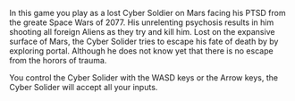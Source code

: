 In this game you play as a lost Cyber Soldier on Mars facing his PTSD from the greate Space Wars of 2077. 
His unrelenting psychosis results in him shooting all foreign Aliens as they try and kill him. 
Lost on the expansive surface of Mars, the Cyber Solider tries to escape his fate of death by by exploring portal.
Although he does not know yet that there is no escape from the horors of trauma. 

You control the Cyber Solider with the WASD keys or the Arrow keys, the Cyber Solider will accept all your inputs.
